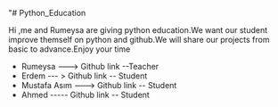"# Python_Education


 Hi ,me and Rumeysa are giving python education.We want our student improve themself on python and github.We will share our projects from basic to advance.Enjoy your  time 
- Rumeysa ---> Github link --Teacher
- Erdem  ---  > Github link -- Student
- Mustafa Asım ---> Github link -- Student
- Ahmed  ----- Github link -- Student
